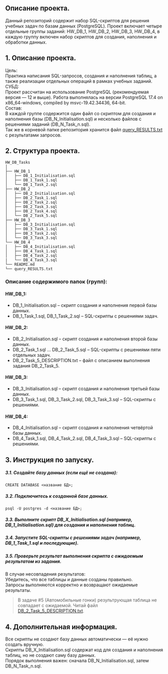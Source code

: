 ## **Описание проекта.**  
Данный репозиторий содержит набор SQL-скриптов для решения учебных задач по базам данных (PostgreSQL). Проект включает четыре отдельные группы заданий: HW_DB_1, HW_DB_2, HW_DB_3, HW_DB_4, в каждую группу включен набор скриптов для создания, наполнения и обработки данных.  

## 1. **Описание проекта.**  
Цель:  
Практика написания SQL-запросов, создания и наполнения таблиц, а также реализации отдельных операций в рамках учебных заданий.  
СУБД:  
Проект рассчитан на использование PostgreSQL (рекомендуемая версия — 12 и выше). Работа выполнялась на версии PostgreSQL 17.4 on x86_64-windows, compiled by msvc-19.42.34436, 64-bit.  
Состав:  
В каждой группе содержится один файл со скриптом для создания и наполнения базы (DB_N_Initialisation.sql) и несколько файлов с решениями заданий (DB_N_Task_n.sql).  
Так же в корневой папке репозитория хранится файл [query_RESULTS.txt](https://github.com/yujihn/DB_HW/blob/master/query_RESULTS.txt) с результатами запросов.

## 2. **Структура проекта.**  

```
HW_DB_Tasks
│  
├── HW_DB_1
│   ├── DB_1_Initialisation.sql
│   ├── DB_1_Task_1.sql
│   └── DB_1_Task_2.sql
├── HW_DB_2
│   ├── DB_2_Initialisation.sql
│   ├── DB_2_Task_1.sql
│   ├── DB_2_Task_2.sql
│   ├── DB_2_Task_3.sql
│   ├── DB_2_Task_4.sql
│   └── DB_2_Task_5.sql
├── HW_DB_3
│   ├── DB_3_Initialisation.sql
│   ├── DB_3_Task_1.sql
│   ├── DB_3_Task_2.sql
│   └── DB_3_Task_3.sql
└── HW_DB_4
│   ├── DB_4_Initialisation.sql
│   ├── DB_4_Task_1.sql
│   ├── DB_4_Task_2.sql
|   └── DB_4_Task_3.sql
└── READMI.md
└── query_RESULTS.txt
```

### Описание содержимого папок (групп):
#### HW_DB_1:  
*    DB_1_Initialisation.sql – скрипт создания и наполнения первой базы данных.  
*    DB_1_Task_1.sql, DB_1_Task_2.sql – SQL-скрипты с решениями задач.  
#### HW_DB_2:  
*    DB_2_Initialisation.sql – скрипт создания и наполнения второй базы данных.  
*    DB_2_Task_1.sql ... DB_2_Task_5.sql – SQL-скрипты с решениями пяти отдельных задач.  
*    DB_2_Task_5_DESCRIPTION.txt – файл с описанием выполнения задания DB_2_Task_5.  
#### HW_DB_3:  
*    DB_3_Initialisation.sql – скрипт создания и наполнения третьей базы данных.  
*    DB_3_Task_1.sql, DB_3_Task_2.sql, DB_3_Task_3.sql – SQL-скрипты с решениями.  
#### HW_DB_4:  
*    DB_4_Initialisation.sql – скрипт создания и наполнения четвёртой базы данных.  
*    DB_4_Task_1.sql, DB_4_Task_2.sql, DB_4_Task_3.sql – SQL-скрипты с решениями.  

## 3. **Инструкция по запуску.**  
##### 3.1. Создайте базу данных (если ещё не создана):  
``
CREATE DATABASE <название БД>;  
``  
##### 3.2. Подключитесь к созданной базе данных.  
``
psql -U postgres -d <название БД>;  
``  
##### 3.3. Выполните скрипт DB_X_Initialisation.sql (например, DB_1_Initialisation.sql) для создания и наполнения таблиц.  
##### 3.4. Запустите SQL-скрипты с решениями задач (например, DB_1_Task_1.sql и последующие).  
##### 3.5. Проверьте результат выполнения скрипта с ожидаемым результатом из задания.   
В случае несовпадения результатов:  
    Убедитесь, что все таблицы и данные созданы правильно.  
    Запросы выполняются корректно и возвращают ожидаемые результаты.  
> В задаче #5 (Автомобильные гонки) результрующая таблица не совпадает с ожидаемой. Читай файл [DB_2_Task_5_DESCRIPTION.txt](https://github.com/yujihn/DB_HW/blob/master/HW_DB_2/DB_2_Task_5_DESCRIPTION.txt).  

## 4. Дополнительная информация.  
Все скрипты не создают базу данных автоматически — её нужно создать вручную.  
Скрипты DB_X_Initialisation.sql содержат код для создания и наполнения таблиц, но не создают саму базу данных.  
Порядок выполнения важен: сначала DB_N_Initialisation.sql, затем DB_N_Task_n.sql.  
